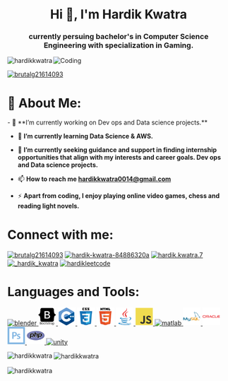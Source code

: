 <h1 align="center">Hi 👋, I'm Hardik Kwatra</h1>
<h3 align="center">currently persuing bachelor's in Computer Science Engineering with specialization in Gaming.</h3>
<img align="right" alt="Coding" width="400" src="https://user-images.githubusercontent.com/74038190/219923823-bf1ce878-c6b8-4faa-be07-93e6b1006521.gif">

<p align="left"> <img src="https://komarev.com/ghpvc/?username=hardikkwatra&label=Profile%20views&color=0e75b6&style=flat" alt="hardikkwatra" /> </p>

<p align="left"> <a href="https://twitter.com/brutalg21614093" target="blank"><img src="https://img.shields.io/twitter/follow/brutalg21614093?logo=twitter&style=for-the-badge" alt="brutalg21614093" /></a> </p>

 <h1 align="left">💫 About Me:</h1>
- 🔭  **I’m currently working on Dev ops and Data science projects.**

- 🌱  **I’m currently learning Data Science & AWS.**

- 🤝  **I’m currently seeking guidance and support in finding internship opportunities that align with my interests and career goals. Dev ops and Data science projects.**

- 📫  **How to reach me hardikkwatra0014@gmail.com**

- ⚡  **Apart from coding, I enjoy playing online video games, chess and reading light novels.**

<h1 align="left">Connect with me:</h1>
<p align="left">
<a href="https://twitter.com/brutalg21614093" target="blank"><img align="center" src="https://raw.githubusercontent.com/rahuldkjain/github-profile-readme-generator/master/src/images/icons/Social/twitter.svg" alt="brutalg21614093" height="30" width="40" /></a>
<a href="https://linkedin.com/in/hardik-kwatra-84886320a" target="blank"><img align="center" src="https://raw.githubusercontent.com/rahuldkjain/github-profile-readme-generator/master/src/images/icons/Social/linked-in-alt.svg" alt="hardik-kwatra-84886320a" height="30" width="40" /></a>
<a href="https://fb.com/hardik.kwatra.7" target="blank"><img align="center" src="https://raw.githubusercontent.com/rahuldkjain/github-profile-readme-generator/master/src/images/icons/Social/facebook.svg" alt="hardik.kwatra.7" height="30" width="40" /></a>
<a href="https://instagram.com/_hardik_kwatra" target="blank"><img align="center" src="https://raw.githubusercontent.com/rahuldkjain/github-profile-readme-generator/master/src/images/icons/Social/instagram.svg" alt="_hardik_kwatra" height="30" width="40" /></a>
<a href="https://www.leetcode.com/hardikleetcode" target="blank"><img align="center" src="https://raw.githubusercontent.com/rahuldkjain/github-profile-readme-generator/master/src/images/icons/Social/leet-code.svg" alt="hardikleetcode" height="30" width="40" /></a>
</p>

<h1 align="left">Languages and Tools:</h1>
<p align="left"> <a href="https://www.blender.org/" target="_blank" rel="noreferrer"> <img src="https://download.blender.org/branding/community/blender_community_badge_white.svg" alt="blender" width="40" height="40"/> </a> <a href="https://getbootstrap.com" target="_blank" rel="noreferrer"> <img src="https://raw.githubusercontent.com/devicons/devicon/master/icons/bootstrap/bootstrap-plain-wordmark.svg" alt="bootstrap" width="40" height="40"/> </a> <a href="https://www.w3schools.com/cpp/" target="_blank" rel="noreferrer"> <img src="https://raw.githubusercontent.com/devicons/devicon/master/icons/cplusplus/cplusplus-original.svg" alt="cplusplus" width="40" height="40"/> </a> <a href="https://www.w3schools.com/css/" target="_blank" rel="noreferrer"> <img src="https://raw.githubusercontent.com/devicons/devicon/master/icons/css3/css3-original-wordmark.svg" alt="css3" width="40" height="40"/> </a> <a href="https://www.w3.org/html/" target="_blank" rel="noreferrer"> <img src="https://raw.githubusercontent.com/devicons/devicon/master/icons/html5/html5-original-wordmark.svg" alt="html5" width="40" height="40"/> </a> <a href="https://www.java.com" target="_blank" rel="noreferrer"> <img src="https://raw.githubusercontent.com/devicons/devicon/master/icons/java/java-original.svg" alt="java" width="40" height="40"/> </a> <a href="https://developer.mozilla.org/en-US/docs/Web/JavaScript" target="_blank" rel="noreferrer"> <img src="https://raw.githubusercontent.com/devicons/devicon/master/icons/javascript/javascript-original.svg" alt="javascript" width="40" height="40"/> </a> <a href="https://www.mathworks.com/" target="_blank" rel="noreferrer"> <img src="https://upload.wikimedia.org/wikipedia/commons/2/21/Matlab_Logo.png" alt="matlab" width="40" height="40"/> </a> <a href="https://www.mysql.com/" target="_blank" rel="noreferrer"> <img src="https://raw.githubusercontent.com/devicons/devicon/master/icons/mysql/mysql-original-wordmark.svg" alt="mysql" width="40" height="40"/> </a> <a href="https://www.oracle.com/" target="_blank" rel="noreferrer"> <img src="https://raw.githubusercontent.com/devicons/devicon/master/icons/oracle/oracle-original.svg" alt="oracle" width="40" height="40"/> </a> <a href="https://www.photoshop.com/en" target="_blank" rel="noreferrer"> <img src="https://raw.githubusercontent.com/devicons/devicon/master/icons/photoshop/photoshop-line.svg" alt="photoshop" width="40" height="40"/> </a> <a href="https://www.php.net" target="_blank" rel="noreferrer"> <img src="https://raw.githubusercontent.com/devicons/devicon/master/icons/php/php-original.svg" alt="php" width="40" height="40"/> </a> <a href="https://unity.com/" target="_blank" rel="noreferrer"> <img src="https://www.vectorlogo.zone/logos/unity3d/unity3d-icon.svg" alt="unity" width="40" height="40"/> </a> </p>

<p><img align="left" src="https://github-readme-stats.vercel.app/api/top-langs?username=hardikkwatra&show_icons=true&locale=en&layout=compact" alt="hardikkwatra" /></p>

<p>&nbsp;<img align="center" src="https://github-readme-stats.vercel.app/api?username=hardikkwatra&show_icons=true&locale=en" alt="hardikkwatra" /></p>

<p><img align="center" src="https://github-readme-streak-stats.herokuapp.com/?user=hardikkwatra&" alt="hardikkwatra" /></p>

